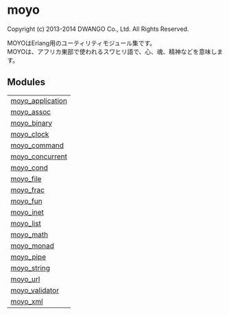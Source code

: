

# moyo #

Copyright (c) 2013-2014 DWANGO Co., Ltd. All Rights Reserved.

MOYOはErlang用のユーティリティモジュール集です。<br />
MOYOは、アフリカ東部で使われるスワヒリ語で、心、魂、精神などを意味します。


## Modules ##


<table width="100%" border="0" summary="list of modules">
<tr><td><a href="moyo_application.md" class="module">moyo_application</a></td></tr>
<tr><td><a href="moyo_assoc.md" class="module">moyo_assoc</a></td></tr>
<tr><td><a href="moyo_binary.md" class="module">moyo_binary</a></td></tr>
<tr><td><a href="moyo_clock.md" class="module">moyo_clock</a></td></tr>
<tr><td><a href="moyo_command.md" class="module">moyo_command</a></td></tr>
<tr><td><a href="moyo_concurrent.md" class="module">moyo_concurrent</a></td></tr>
<tr><td><a href="moyo_cond.md" class="module">moyo_cond</a></td></tr>
<tr><td><a href="moyo_file.md" class="module">moyo_file</a></td></tr>
<tr><td><a href="moyo_frac.md" class="module">moyo_frac</a></td></tr>
<tr><td><a href="moyo_fun.md" class="module">moyo_fun</a></td></tr>
<tr><td><a href="moyo_inet.md" class="module">moyo_inet</a></td></tr>
<tr><td><a href="moyo_list.md" class="module">moyo_list</a></td></tr>
<tr><td><a href="moyo_math.md" class="module">moyo_math</a></td></tr>
<tr><td><a href="moyo_monad.md" class="module">moyo_monad</a></td></tr>
<tr><td><a href="moyo_pipe.md" class="module">moyo_pipe</a></td></tr>
<tr><td><a href="moyo_string.md" class="module">moyo_string</a></td></tr>
<tr><td><a href="moyo_url.md" class="module">moyo_url</a></td></tr>
<tr><td><a href="moyo_validator.md" class="module">moyo_validator</a></td></tr>
<tr><td><a href="moyo_xml.md" class="module">moyo_xml</a></td></tr></table>

